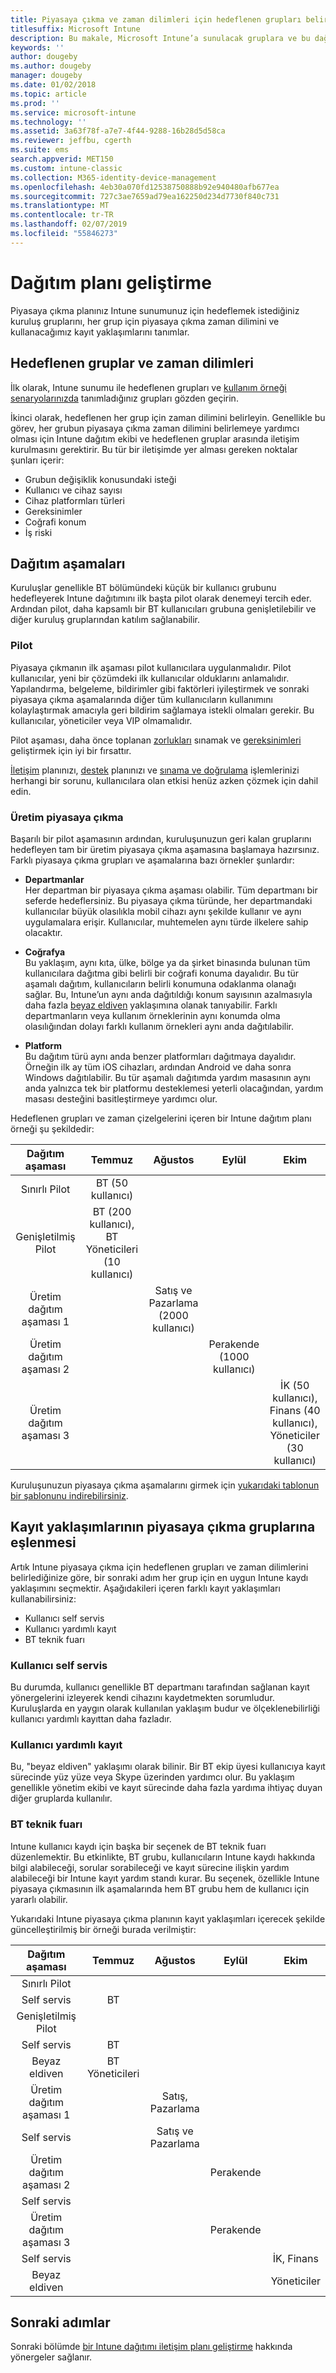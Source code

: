 ```yaml
---
title: Piyasaya çıkma ve zaman dilimleri için hedeflenen grupları belirleme
titlesuffix: Microsoft Intune
description: Bu makale, Microsoft Intune’a sunulacak gruplara ve bu dağıtımların zaman dilimlerine karar vermenize yardımcı olur.
keywords: ''
author: dougeby
ms.author: dougeby
manager: dougeby
ms.date: 01/02/2018
ms.topic: article
ms.prod: ''
ms.service: microsoft-intune
ms.technology: ''
ms.assetid: 3a63f78f-a7e7-4f44-9288-16b28d5d58ca
ms.reviewer: jeffbu, cgerth
ms.suite: ems
search.appverid: MET150
ms.custom: intune-classic
ms.collection: M365-identity-device-management
ms.openlocfilehash: 4eb30a070fd12538750888b92e940480afb677ea
ms.sourcegitcommit: 727c3ae7659ad79ea162250d234d7730f840c731
ms.translationtype: MT
ms.contentlocale: tr-TR
ms.lasthandoff: 02/07/2019
ms.locfileid: "55846273"
---
```

# <a name="develop-a-rollout-plan"></a>Dağıtım planı geliştirme

Piyasaya çıkma planınız Intune sunumunuz için hedeflemek istediğiniz kuruluş gruplarını, her grup için piyasaya çıkma zaman dilimini ve kullanacağımız kayıt yaklaşımlarını tanımlar.

## <a name="targeted-groups-and-timeframes"></a>Hedeflenen gruplar ve zaman dilimleri

İlk olarak, Intune sunumu ile hedeflenen grupları ve [kullanım örneği senaryolarınızda](planning-guide-scenarios.md) tanımladığınız grupları gözden geçirin.

İkinci olarak, hedeflenen her grup için zaman dilimini belirleyin. Genellikle bu görev, her grubun piyasaya çıkma zaman dilimini belirlemeye yardımcı olması için Intune dağıtım ekibi ve hedeflenen gruplar arasında iletişim kurulmasını gerektirir. Bu tür bir iletişimde yer alması gereken noktalar şunları içerir:
* Grubun değişiklik konusundaki isteği
* Kullanıcı ve cihaz sayısı
* Cihaz platformları türleri
* Gereksinimler
* Coğrafi konum
* İş riski

## <a name="rollout-phases"></a>Dağıtım aşamaları
Kuruluşlar genellikle BT bölümündeki küçük bir kullanıcı grubunu hedefleyerek Intune dağıtımını ilk başta pilot olarak denemeyi tercih eder. Ardından pilot, daha kapsamlı bir BT kullanıcıları grubuna genişletilebilir ve diğer kuruluş gruplarından katılım sağlanabilir.

### <a name="pilot"></a>Pilot
Piyasaya çıkmanın ilk aşaması pilot kullanıcılara uygulanmalıdır. Pilot kullanıcılar, yeni bir çözümdeki ilk kullanıcılar olduklarını anlamalıdır. Yapılandırma, belgeleme, bildirimler gibi faktörleri iyileştirmek ve sonraki piyasaya çıkma aşamalarında diğer tüm kullanıcıların kullanımını kolaylaştırmak amacıyla geri bildirim sağlamaya istekli olmaları gerekir. Bu kullanıcılar, yöneticiler veya VIP olmamalıdır.

Pilot aşaması, daha önce toplanan [zorlukları](planning-guide-deployment-goals.md) sınamak ve [gereksinimleri](planning-guide-requirements.md) geliştirmek için iyi bir fırsattır.

[İletişim](planning-guide-communication-plan.md) planınızı, [destek](planning-guide-support-plan.md) planınızı ve [sınama ve doğrulama](planning-guide-test-validation.md) işlemlerinizi herhangi bir sorunu, kullanıcılara olan etkisi henüz azken çözmek için dahil edin.

### <a name="production-rollout"></a>Üretim piyasaya çıkma
Başarılı bir pilot aşamasının ardından, kuruluşunuzun geri kalan gruplarını hedefleyen tam bir üretim piyasaya çıkma aşamasına başlamaya hazırsınız. Farklı piyasaya çıkma grupları ve aşamalarına bazı örnekler şunlardır:

-   **Departmanlar** <br/>Her departman bir piyasaya çıkma aşaması olabilir. Tüm departmanı bir seferde hedeflersiniz. Bu piyasaya çıkma türünde, her departmandaki kullanıcılar büyük olasılıkla mobil cihazı aynı şekilde kullanır ve aynı uygulamalara erişir. Kullanıcılar, muhtemelen aynı türde ilkelere sahip olacaktır.

-   **Coğrafya** <br/>Bu yaklaşım, aynı kıta, ülke, bölge ya da şirket binasında bulunan tüm kullanıcılara dağıtma gibi belirli bir coğrafi konuma dayalıdır. Bu tür aşamalı dağıtım, kullanıcıların belirli konumuna odaklanma olanağı sağlar. Bu, Intune’un aynı anda dağıtıldığı konum sayısının azalmasıyla daha fazla [beyaz eldiven](#user-assisted-enrollment) yaklaşımına olanak tanıyabilir. Farklı departmanların veya kullanım örneklerinin aynı konumda olma olasılığından dolayı farklı kullanım örnekleri aynı anda dağıtılabilir.

-   **Platform** <br/>Bu dağıtım türü aynı anda benzer platformları dağıtmaya dayalıdır. Örneğin ilk ay tüm iOS cihazları, ardından Android ve daha sonra Windows dağıtılabilir. Bu tür aşamalı dağıtımda yardım masasının aynı anda yalnızca tek bir platformu desteklemesi yeterli olacağından, yardım masası desteğini basitleştirmeye yardımcı olur.

Hedeflenen grupları ve zaman çizelgelerini içeren bir Intune dağıtım planı örneği şu şekildedir:

| **Dağıtım aşaması** | **Temmuz** | **Ağustos** | **Eylül** | **Ekim** |
|:---:|:---:|:---:|:---:|:---:|
| Sınırlı Pilot | BT (50 kullanıcı) |  |  |  |                                                         
| Genişletilmiş Pilot | BT (200 kullanıcı), BT Yöneticileri (10 kullanıcı) |  |  |  |                                                         
| Üretim dağıtım aşaması 1 |  | Satış ve Pazarlama (2000 kullanıcı) |  |  |
| Üretim dağıtım aşaması 2 |  |  | Perakende (1000 kullanıcı) |  |
| Üretim dağıtım aşaması 3 |  |  |  | İK (50 kullanıcı), Finans (40 kullanıcı), Yöneticiler (30 kullanıcı) |

Kuruluşunuzun piyasaya çıkma aşamalarını girmek için [yukarıdaki tablonun bir şablonunu indirebilirsiniz](https://gallery.technet.microsoft.com/Intune-deployment-planning-fae156c2?redir=0).
## <a name="match-rollout-groups-to-enrollment-approaches"></a>Kayıt yaklaşımlarının piyasaya çıkma gruplarına eşlenmesi

Artık Intune piyasaya çıkma için hedeflenen grupları ve zaman dilimlerini belirlediğinize göre, bir sonraki adım her grup için en uygun Intune kaydı yaklaşımını seçmektir. Aşağıdakileri içeren farklı kayıt yaklaşımları kullanabilirsiniz:
* Kullanıcı self servis
* Kullanıcı yardımlı kayıt
* BT teknik fuarı

### <a name="user-self-service"></a>Kullanıcı self servis

Bu durumda, kullanıcı genellikle BT departmanı tarafından sağlanan kayıt yönergelerini izleyerek kendi cihazını kaydetmekten sorumludur. Kuruluşlarda en yaygın olarak kullanılan yaklaşım budur ve ölçeklenebilirliği kullanıcı yardımlı kayıttan daha fazladır.

### <a name="user-assisted-enrollment"></a>Kullanıcı yardımlı kayıt

Bu, "beyaz eldiven" yaklaşımı olarak bilinir. Bir BT ekip üyesi kullanıcıya kayıt sürecinde yüz yüze veya Skype üzerinden yardımcı olur. Bu yaklaşım genellikle yönetim ekibi ve kayıt sürecinde daha fazla yardıma ihtiyaç duyan diğer gruplarda kullanılır.

### <a name="it-tech-fair"></a>BT teknik fuarı

Intune kullanıcı kaydı için başka bir seçenek de BT teknik fuarı düzenlemektir. Bu etkinlikte, BT grubu, kullanıcıların Intune kaydı hakkında bilgi alabileceği, sorular sorabileceği ve kayıt sürecine ilişkin yardım alabileceği bir Intune kayıt yardım standı kurar. Bu seçenek, özellikle Intune piyasaya çıkmasının ilk aşamalarında hem BT grubu hem de kullanıcı için yararlı olabilir.

Yukarıdaki Intune piyasaya çıkma planının kayıt yaklaşımları içerecek şekilde güncelleştirilmiş bir örneği burada verilmiştir:

| **Dağıtım aşaması** | **Temmuz** | **Ağustos** | **Eylül** | **Ekim** |
|:---:|:---:|:---:|:---:|:---:|
| Sınırlı Pilot |  |  |  |  |                                                         
| Self servis | BT |  |  |  |
| Genişletilmiş Pilot |  |  |  |  |                                                         
| Self servis | BT |  |  |  |
| Beyaz eldiven | BT Yöneticileri |  |  |  |
| Üretim dağıtım aşaması 1 |  | Satış, Pazarlama |  |  |
| Self servis |  | Satış ve Pazarlama |  |  |
| Üretim dağıtım aşaması 2 |  |  | Perakende |  |
| Self servis |  |  |  |  |
| Üretim dağıtım aşaması 3 |  |  | Perakende |  |
| Self servis |  |  |  | İK, Finans |
| Beyaz eldiven |  |  |  | Yöneticiler |

## <a name="next-steps"></a>Sonraki adımlar

Sonraki bölümde [bir Intune dağıtımı iletişim planı geliştirme](planning-guide-communication-plan.md) hakkında yönergeler sağlanır.
